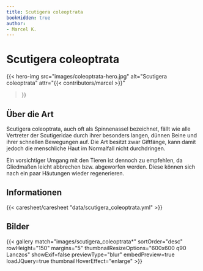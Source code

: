 ```yaml
---
title: Scutigera coleoptrata
bookHidden: true
author:
- Marcel K.
---
```


# Scutigera coleoptrata

{{< hero-img 
    src="images/coleoptrata-hero.jpg" 
    alt="Scutigera coleoptrata" 
    attr="{{< contributors/marcel >}}" 
>}}

## Über die Art

Scutigera coleoptrata, auch oft als Spinnenassel bezeichnet, fällt wie alle Vertreter der Scutigeridae durch ihrer besonders langen, dünnen Beine und ihrer schnellen Bewegungen auf. Die Art besitzt zwar Giftfänge, kann damit jedoch die menschliche Haut im Normalfall nicht durchdringen.

Ein vorsichtiger Umgang mit den Tieren ist dennoch zu empfehlen, da Gliedmaßen leicht abbrechen bzw. abgeworfen werden. Diese können sich nach ein paar Häutungen wieder regenerieren.

## Informationen

{{< caresheet/caresheet "data/scutigera_coleoptrata.yml" >}}

## Bilder

{{< gallery match="images/scutigera_coleoptrata*" sortOrder="desc" rowHeight="150" margins="5" thumbnailResizeOptions="600x600 q90 Lanczos" showExif=false previewType="blur" embedPreview=true loadJQuery=true thumbnailHoverEffect="enlarge" >}}
